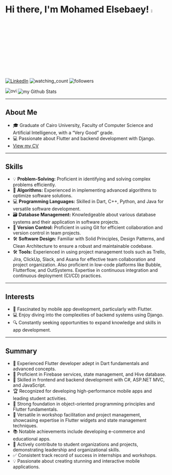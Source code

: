 
# Hi there, I'm Mohamed Elsebaey! <a href="https://www.gautamkrishnar.com/"><img src="https://media.giphy.com/media/hvRJCLFzcasrR4ia7z/giphy.gif" width="5%"></a>

<a href="https://www.linkedin.com/in/mohamed-elsebaey-b43062242/" target="_blank"><img src="https://img.shields.io/badge/LinkedIn-%230077B5.svg?&style=flat-square&logo=linkedin&logoColor=white" alt="LinkedIn"></a>
<img src="https://komarev.com/ghpvc/?username=muhammedelsepa3y&color=brightgreen" alt="watching_count" />
<img alt="followers" src="https://img.shields.io/github/followers/muhammedelsepa3y?label=Followers&style=social">


<!--<img src="https://github-readme-streak-stats.herokuapp.com/?user=muhammedelsepa3y&theme=tokyonight" alt="mystreak"/>-->
<img src="https://github-readme-stats.vercel.app/api/top-langs?username=muhammedelsepa3y&show_icons=true&locale=en&layout=compact&theme=chartreuse-dark" alt="ovi" />

<img align="center" src="https://github-readme-stats.vercel.app/api?username=muhammedelsepa3y&include_all_commits=true&count_private=true&show_icons=true&line_height=20&title_color=2B5BBD&icon_color=1124BB&text_color=A1A1A1&bg_color=0,000000,130F40" alt="my Github Stats"/>



---

## About Me
- 🎓 Graduate of Cairo University, Faculty of Computer Science and Artificial Intelligence, with a “Very Good” grade.
- 💻 Passionate about Flutter and backend development with Django.
- [View my CV](https://docs.google.com/document/d/1_trMyVJBwuGp2Ug2LgkeeTSo4KEXMi5zVKI9N8ov_Jo/edit?usp=sharing)

---

## Skills
- 💡 **Problem-Solving:** Proficient in identifying and solving complex problems efficiently.
- 🧠 **Algorithms:** Experienced in implementing advanced algorithms to optimize software solutions.
- 💻 **Programming Languages:** Skilled in Dart, C++, Python, and Java for versatile software development.
- 🗃️ **Database Management:** Knowledgeable about various database systems and their application in software projects.
- 🔄 **Version Control:** Proficient in using Git for efficient collaboration and version control in team projects.
- 🛠️ **Software Design:** Familiar with Solid Principles, Design Patterns, and Clean Architecture to ensure a robust and maintainable codebase.
- 🛠️ **Tools:** Experienced in using project management tools such as Trello, Jira, ClickUp, Slack, and Asana for effective team collaboration and project organization. Also proficient in low-code platforms like Bubble, Flutterflow, and OutSystems. Expertise in continuous integration and continuous deployment (CI/CD) practices.

---

## Interests
- 📱 Fascinated by mobile app development, particularly with Flutter.
- 💻 Enjoy diving into the complexities of backend systems using Django.
- 🔍 Constantly seeking opportunities to expand knowledge and skills in app development.

---

## Summary
- 🚀 Experienced Flutter developer adept in Dart fundamentals and advanced concepts.
- 🔧 Proficient in Firebase services, state management, and Hive database.
- 💼 Skilled in frontend and backend development with C#, ASP.NET MVC, and JavaScript.
- 🏆 Recognized for developing high-performance mobile apps and leading student activities.
- 🧠 Strong foundation in object-oriented programming principles and Flutter fundamentals.
- 🎨 Versatile in workshop facilitation and project management, showcasing expertise in Flutter widgets and state management techniques.
- 📚 Notable achievements include developing e-commerce and educational apps.
- 🤝 Actively contribute to student organizations and projects, demonstrating leadership and organizational skills.
- ✅ Consistent track record of success in internships and workshops.
- 💡 Passionate about creating stunning and interactive mobile applications.







